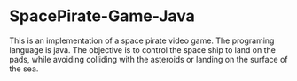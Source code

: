 # SpacePirate-Game-Java
This is an implementation of a space pirate video game. The programing language is java. The objective is to control the space ship to land on the pads, while avoiding colliding with the asteroids or landing on the surface of the sea.  

